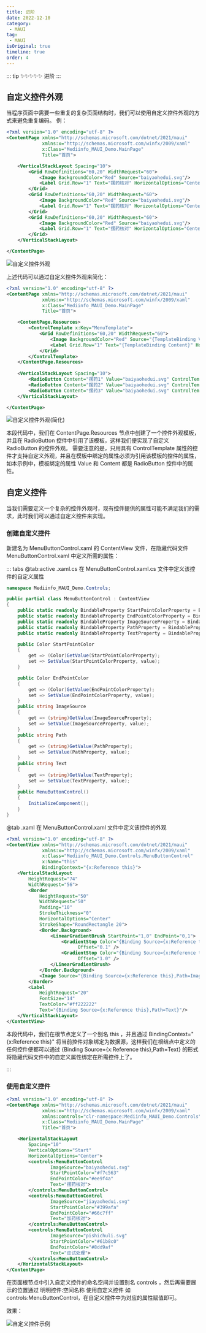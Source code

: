 ```yaml
---
title: 进阶
date: 2022-12-10
category:
 - MAUI
tag: 
 - MAUI
isOriginal: true
timeline: true
order: 4
---
```

::: tip ✨✨✨✨✨
进阶
:::

<!-- more -->

## 自定义控件外观

当程序页面中需要一些重复的复杂页面结构时，我们可以使用自定义控件外观的方式来避免重复编码。
例：

```xml
<?xml version="1.0" encoding="utf-8" ?>
<ContentPage xmlns="http://schemas.microsoft.com/dotnet/2021/maui"
             xmlns:x="http://schemas.microsoft.com/winfx/2009/xaml"
             x:Class="Mediinfo_MAUI_Demo.MainPage"
             Title="首页">

    <VerticalStackLayout Spacing="10">
        <Grid RowDefinitions="60,20" WidthRequest="60">
            <Image BackgroundColor="Red" Source="baiyaohedui.svg"/>
            <Label Grid.Row="1" Text="摆药核对" HorizontalOptions="Center"/>
        </Grid>
        <Grid RowDefinitions="60,20" WidthRequest="60">
            <Image BackgroundColor="Red" Source="baiyaohedui.svg"/>
            <Label Grid.Row="1" Text="摆药核对" HorizontalOptions="Center"/>
        </Grid>
        <Grid RowDefinitions="60,20" WidthRequest="60">
            <Image BackgroundColor="Red" Source="baiyaohedui.svg"/>
            <Label Grid.Row="1" Text="摆药核对" HorizontalOptions="Center"/>
        </Grid>
    </VerticalStackLayout>

</ContentPage>
```

![自定义控件外观](./image/jinjie/1671070091851.png)

上述代码可以通过自定义控件外观来简化：

```xml
<?xml version="1.0" encoding="utf-8" ?>
<ContentPage xmlns="http://schemas.microsoft.com/dotnet/2021/maui"
             xmlns:x="http://schemas.microsoft.com/winfx/2009/xaml"
             x:Class="Mediinfo_MAUI_Demo.MainPage"
             Title="首页">

    <ContentPage.Resources>
        <ControlTemplate x:Key="MenuTemplate">
            <Grid RowDefinitions="60,20" WidthRequest="60">
                <Image BackgroundColor="Red" Source="{TemplateBinding Value}"/>
                <Label Grid.Row="1" Text="{TemplateBinding Content}" HorizontalOptions="Center"/>
            </Grid>
        </ControlTemplate>
    </ContentPage.Resources>
  
    <VerticalStackLayout Spacing="10">
        <RadioButton Content="摆药1" Value="baiyaohedui.svg" ControlTemplate="{StaticResource MenuTemplate}"/>
        <RadioButton Content="摆药2" Value="baiyaohedui.svg" ControlTemplate="{StaticResource MenuTemplate}"/>
        <RadioButton Content="摆药3" Value="baiyaohedui.svg" ControlTemplate="{StaticResource MenuTemplate}"/>
    </VerticalStackLayout>

</ContentPage>
```

![自定义控件外观(简化)](./image/jinjie/1671070100109.png)

本段代码中，我们在 ContentPage.Resources 节点中创建了一个控件外观模板，并且在 RadioButton 控件中引用了该模板，这样我们便实现了自定义 RadioButton 的控件外观。
需要注意的是，只用具有 ControlTemplate 属性的控件才支持自定义外观，并且在模板中绑定的属性必须为引用该模板的控件的属性，如本示例中，模板绑定的属性 Value 和 Content 都是 RadioButton 控件中的属性。

## 自定义控件

当我们需要定义一个复杂的控件外观时，现有控件提供的属性可能不满足我们的需求，此时我们可以通过自定义控件来实现。

### 创建自定义控件

新建名为 MenuButtonControl.xaml 的 ContentView 文件，在隐藏代码文件 MenuButtonControl.xaml 中定义所需的属性：

::: tabs
@tab:active .xaml.cs
在 MenuButtonControl.xaml.cs 文件中定义该控件的自定义属性
```csharp 
namespace Mediinfo_MAUI_Demo.Controls;

public partial class MenuButtonControl : ContentView
{
    public static readonly BindableProperty StartPointColorProperty = BindableProperty.Create(nameof(StartPointColor), typeof(Color), typeof(MenuButtonControl), null);
    public static readonly BindableProperty EndPointColorProperty = BindableProperty.Create(nameof(EndPointColor), typeof(Color), typeof(MenuButtonControl), null);
    public static readonly BindableProperty ImageSourceProperty = BindableProperty.Create(nameof(ImageSource), typeof(string), typeof(MenuButtonControl), string.Empty);
    public static readonly BindableProperty PathProperty = BindableProperty.Create(nameof(Path), typeof(string), typeof(MenuButtonControl), string.Empty);
    public static readonly BindableProperty TextProperty = BindableProperty.Create(nameof(Text), typeof(string), typeof(MenuButtonControl), string.Empty);

    public Color StartPointColor
    {
        get => (Color)GetValue(StartPointColorProperty);
        set => SetValue(StartPointColorProperty, value);
    }

    public Color EndPointColor
    {
        get => (Color)GetValue(EndPointColorProperty);
        set => SetValue(EndPointColorProperty, value);
    }
    public string ImageSource
    {
        get => (string)GetValue(ImageSourceProperty);
        set => SetValue(ImageSourceProperty, value);
    }
    public string Path
    {
        get => (string)GetValue(PathProperty);
        set => SetValue(PathProperty, value);
    }
    public string Text
    {
        get => (string)GetValue(TextProperty);
        set => SetValue(TextProperty, value);
    }
    public MenuButtonControl()
	{
		InitializeComponent();
	}
}
```
@tab .xaml
在 MenuButtonControl.xaml 文件中定义该控件的外观
```xml
<?xml version="1.0" encoding="utf-8" ?>
<ContentView xmlns="http://schemas.microsoft.com/dotnet/2021/maui"
             xmlns:x="http://schemas.microsoft.com/winfx/2009/xaml"
             x:Class="Mediinfo_MAUI_Demo.Controls.MenuButtonControl"
             x:Name="this"
             BindingContext="{x:Reference this}">
    <VerticalStackLayout
        HeightRequest="74"
        WidthRequest="56">
        <Border
            HeightRequest="50"
            WidthRequest="50"
            Padding="10"
            StrokeThickness="0"
            HorizontalOptions="Center"
            StrokeShape="RoundRectangle 20">
            <Border.Background>
                <LinearGradientBrush StartPoint="1,0" EndPoint="0,1">
                    <GradientStop Color="{Binding Source={x:Reference this},Path=StartPointColor}"
                          Offset="0.1" />
                    <GradientStop Color="{Binding Source={x:Reference this},Path=EndPointColor}"
                          Offset="1.0" />
                </LinearGradientBrush>
            </Border.Background>
            <Image Source="{Binding Source={x:Reference this},Path=ImageSource}"/>
        </Border>
        <Label 
            HeightRequest="20"
            FontSize="14"
            TextColor="#ff222222"
            Text="{Binding Source={x:Reference this},Path=Text}"/>
    </VerticalStackLayout>
</ContentView>
```
本段代码中，我们在根节点定义了一个别名 this ，并且通过 BindingContext="{x:Reference this}" 将当前控件对象绑定为数据源，这样我们在根结点中定义的任何控件便都可以通过 {Binding Source={x:Reference this},Path=Text} 的形式将隐藏代码文件中的自定义属性绑定在所需控件上了。

:::

### 使用自定义控件

```xml
<?xml version="1.0" encoding="utf-8" ?>
<ContentPage xmlns="http://schemas.microsoft.com/dotnet/2021/maui"
             xmlns:x="http://schemas.microsoft.com/winfx/2009/xaml"
             xmlns:controls="clr-namespace:Mediinfo_MAUI_Demo.Controls"
             x:Class="Mediinfo_MAUI_Demo.MainPage"
             Title="首页">

    <HorizontalStackLayout 
        Spacing="10" 
        VerticalOptions="Start" 
        HorizontalOptions="Center">
        <controls:MenuButtonControl
                ImageSource="baiyaohedui.svg"
                StartPointColor="#f7c563"
                EndPointColor="#ee9f4a"
                Text="摆药核对">
        </controls:MenuButtonControl>
        <controls:MenuButtonControl
                ImageSource="jiayaohedui.svg"
                StartPointColor="#399afa"
                EndPointColor="#66c7ff"
                Text="加药核对">
        </controls:MenuButtonControl>
        <controls:MenuButtonControl
                ImageSource="pishichuli.svg"
                StartPointColor="#61b8c0"
                EndPointColor="#8dd9af"
                Text="皮试处理">
        </controls:MenuButtonControl>
    </HorizontalStackLayout>
</ContentPage>
```

在页面根节点中引入自定义控件的命名空间并设置别名 controls ，然后再需要展示的位置通过 明明控件:空间名称 使用自定义控件 如 controls:MenuButtonControl，在自定义控件中为对应的属性赋值即可。

效果：

![自定义控件示例](./image/jinjie/1671070115354.png)
